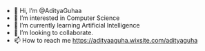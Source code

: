 - 👋 Hi, I’m @AdityaGuhaa
- 👀 I’m interested in Computer Science
- 🌱 I’m currently learning Artificial Intelligence
- 💞️ I’m looking to collaborate.
- 📫 How to reach me https://adityaaguha.wixsite.com/adityaguha

<!---
AdityaGuhaa/AdityaGuhaa is a ✨ special ✨ repository because its `README.md` (this file) appears on your GitHub profile.
You can click the Preview link to take a look at your changes.
--->

